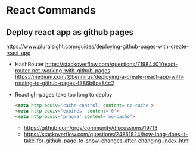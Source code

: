 # React Commands

## Deploy react app as github pages
https://www.pluralsight.com/guides/deploying-github-pages-with-create-react-app

- HashRouter
  https://stackoverflow.com/questions/71984401/react-router-not-working-with-github-pages
  https://medium.com/@bennirus/deploying-a-create-react-app-with-routing-to-github-pages-f386b6ce84c2

- React gh-pages take too long to deploy
  ```html
  <meta http-equiv='cache-control' content='no-cache'> 
  <meta http-equiv='expires' content='0'> 
  <meta http-equiv='pragma' content='no-cache'>
  ```
  - https://github.com/orgs/community/discussions/19713
  - https://stackoverflow.com/questions/24851824/how-long-does-it-take-for-github-page-to-show-changes-after-changing-index-html
